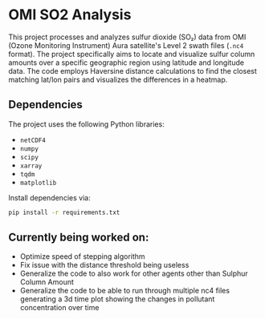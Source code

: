 # OMI SO2 Analysis

This project processes and analyzes sulfur dioxide (SO₂) data from OMI (Ozone Monitoring Instrument) Aura satellite's Level 2 swath files (`.nc4` format). The project specifically aims to locate and visualize sulfur column amounts over a specific geographic region using latitude and longitude data. The code employs Haversine distance calculations to find the closest matching lat/lon pairs and visualizes the differences in a heatmap.

## Dependencies

The project uses the following Python libraries:
- `netCDF4`
- `numpy`
- `scipy`
- `xarray`
- `tqdm`
- `matplotlib`

Install dependencies via:
```bash
pip install -r requirements.txt
```

## Currently being worked on:
- Optimize speed of stepping algorithm
- Fix issue with the distance threshold being useless
- Generalize the code to also work for other agents other than Sulphur Column Amount
- Generalize the code to be able to run through multiple nc4 files generating a 3d time plot showing the changes in pollutant concentration over time

